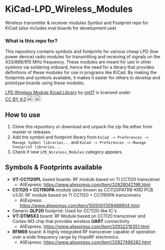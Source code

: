 # KiCad-LPD\_Wireless\_Modules
Wireless transmitter & receiver modules Symbol and Footprint repo for KiCad (also includes eval boards for development use)

### What is this repo for?
This repository contains symbols and footprints for various cheap LPD (low power device) radio modules for transmitting and receiving of signals on the 433/868/915 MHz frequency. These modules are meant for use in other systems via soldering onboard, hence the need for a library that provides definitions of these modules for use in programs like KiCad. By making the footprints and symbols available, it makes it easier for others to develop and prototype boards using these modules.

<p xmlns:cc="http://creativecommons.org/ns#" xmlns:dct="http://purl.org/dc/terms/"><a property="dct:title" rel="cc:attributionURL" href="https://github.com/nm17/Kicad-LPD_Wireless_Modules">LPD Wireless Module Kicad Library</a> by <a rel="cc:attributionURL dct:creator" property="cc:attributionName" href="https://github.com/nm17">nm17</a> is licensed under <a href="http://creativecommons.org/licenses/by/4.0/?ref=chooser-v1" target="_blank" rel="license noopener noreferrer" style="display:inline-block;">CC BY 4.0<img style="height:22px!important;margin-left:3px;vertical-align:text-bottom;" src="https://mirrors.creativecommons.org/presskit/icons/cc.svg?ref=chooser-v1"><img style="height:22px!important;margin-left:3px;vertical-align:text-bottom;" src="https://mirrors.creativecommons.org/presskit/icons/by.svg?ref=chooser-v1"></a></p> 

## How to use

  1. Clone this repository or download and unpack the zip file either from master or releases.
  2. Add the symbol and footprint library from `KiCad -> Preferences -> Manage Symbol libraries...` and `KiCad -> Preferences -> Manage Footprint libraries...`
  3. Check if new `LPD_Wireless_Modules` category appears.

## Symbols & Footprints available

  - **VT-CC1120PL** based boards: RF module based on TI CC1120 transceiver
	  + AliExpress: https://www.aliexpress.com/item/32828042198.html
  - **CC1120 + CC1190PA** module (also known as CC1120PATR8-KRD PCB v3.0): RF module based on TI CC1120 + CC1190PA transceivers
	  + AliExpress: https://www.aliexpress.com/item/1005001309489904.html
  - Generic **QLP20** footprint: Used for CC1120-like IC's
  - **VT-DTMSX3** board: RF Module based on CC1120 transceiver and Cortex-M3 chip that provides wireless **UART** connectivity
	  + AliExpress: https://www.aliexpress.com/item/32932216351.html
  - **RFM69** board: A highly integrated RF transceiver capable of operation over a wide frequency range by HopeRF electronics.
	  + AliExpress: https://www.aliexpress.com/item/32827496282.html
